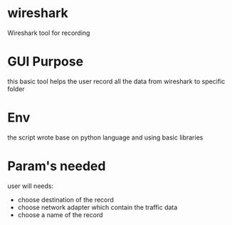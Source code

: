 # wireshark
Wireshark tool for recording

# GUI Purpose
this basic tool helps the user record all the data from wireshark to specific folder

# Env
the script wrote base on python language and using basic libraries

# Param's needed
user will needs:
- choose destination of the record
- choose network adapter which contain the traffic data
- choose a name of the record



